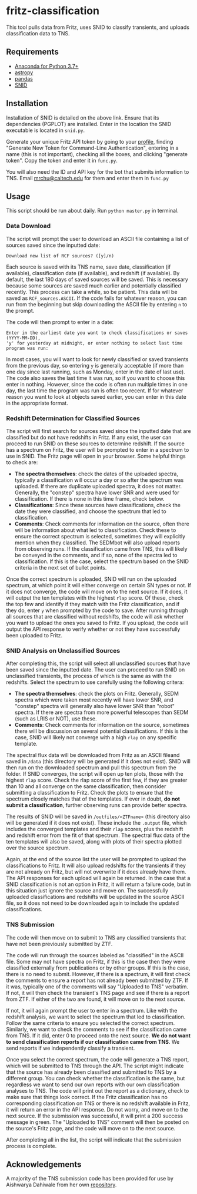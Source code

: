 # fritz-classification
This tool pulls data from Fritz, uses SNID to classify transients, and uploads classification data to TNS.

## Requirements

* [Anaconda for Python 3.7+](https://www.anaconda.com/products/individual)
* [astropy](https://www.astropy.org/)
* [pandas](https://pandas.pydata.org/)
* [SNID](https://people.lam.fr/blondin.stephane/software/snid/index.html)

## Installation

Installation of SNID is detailed on the above link. Ensure that its dependencies (PGPLOT) are installed. Enter in the location the SNID executable is located in `snid.py`.

Generate your unique Fritz API token by going to your [profile](https://fritz.science/profile), finding "Generate New Token for Command-Line Authentication", entering in a name (this is not important), checking all the boxes, and clicking "generate token". Copy the token and enter it in `func.py`.

You will also need the ID and API key for the bot that submits information to TNS. Email mrchu@caltech.edu for them and enter them in `func.py`

## Usage

This script should be run about daily. Run `python master.py` in terminal.

### Data Download

The script will prompt the user to download an ASCII file containing a list of sources saved since the inputted date:

```
Download new list of RCF sources? ([y]/n)
```

Each source is saved with its TNS name, save date, classification (if available), classification date (if available), and redshift (if available). By default, the last 180 days of saved sources will be saved. This is necessary because some sources are saved much earlier and potentially classified recently. This process can take a while, so be patient. This data will be saved as `RCF_sources.ASCII`. If the code fails for whatever reason, you can run from the beginning but skip downloading the ASCII file by entering `n` to the prompt.

The code will then prompt to enter in a date:

```
Enter in the earliest date you want to check classifications or saves (YYYY-MM-DD),
'y' for yesterday at midnight, or enter nothing to select last time program was run:
```

In most cases, you will want to look for newly classified or saved transients from the previous day, so entering `y` is generally acceptable (if more than one day since last running, such as Monday, enter in the date of last use). The code also saves the last time it was run, so if you want to choose this enter in nothing. However, since the code is often run multiple times in one day, the last time the program was run is often too recent. If for whatever reason you want to look at objects saved earlier, you can enter in this date in the appropriate format.

### Redshift Determination for Classified Sources

The script will first search for sources saved since the inputted date that are classified but do not have redshifts in Fritz. If any exist, the user can proceed to run SNID on these sources to determine redshift. If the source has a spectrum on Fritz, the user will be prompted to enter in a spectrum to use in SNID. The Fritz page will open in your browser. Some helpful things to check are:

* **The spectra themselves**: check the dates of the uploaded spectra, typically a classification will occur a day or so after the spectrum was uploaded. If there are duplicate uploaded spectra, it does not matter. Generally, the "constep" spectra have lower SNR and were used for classification. If there is none in this time frame, check below.
* **Classifications**: Since these sources have classifications, check the date they were classified, and choose the spectrum that led to classification.
* **Comments**: Check comments for information on the source, often there will be information about what led to classification. Check these to ensure the correct spectrum is selected, sometimes they will explicitly mention when they classified. The SEDMbot will also upload reports from observing runs. If the classification came from TNS, this will likely be conveyed in the comments, and if so, none of the spectra led to classification. If this is the case, select the spectrum based on the SNID criteria in the next set of bullet points.

Once the correct spectrum is uploaded, SNID will run on the uploaded spectrum, at which point it will either converge on certain SN types or not. If it does not converge, the code will move on to the next source. If it does, it will output the ten templates with the highest `rlap` score. Of these, check the top few and identify if they match with the Fritz classification, and if they do, enter `y` when prompted by the code to save. After running through all sources that are classified without redshifts, the code will ask whether you want to upload the ones you saved to Fritz. If you upload, the code will output the API response to verify whether or not they have successfully been uploaded to Fritz.

### SNID Analysis on Unclassified Sources

After completing this, the script will select all unclassified sources that have been saved since the inputted date. The user can proceed to run SNID on unclassified transients, the process of which is the same as with the redshifts. Select the spectrum to use carefully using the following critera:

* **The spectra themselves**: check the plots on Fritz. Generally, SEDM spectra which were taken most recently will have lower SNR, and "constep" spectra will generally also have lower SNR than "robot" spectra. If there are spectra from more powerful telescopes than SEDM (such as LRIS or NOT), use these.
* **Comments**: Check comments for information on the source, sometimes there will be discussion on several potential classifications. If this is the case, SNID will likely not converge with a high `rlap` on any specific template.

The spectral flux data will be downloaded from Fritz as an ASCII fileand saved in `/data` (this directory will be generated if it does not exist). SNID will then run on the downloaded spectrum and pull this spectrum from the folder. If SNID converges, the script will open up ten plots, those with the highest `rlap` score. Check the rlap score of the first few, if they are greater than 10 and all converge on the same classification, then consider submitting a classification to Fritz. Check the plots to ensure that the spectrum closely matches that of the templates. If ever in doubt, **do not submit a classification**, further observing runs can provide better spectra.

The results of SNID will be saved in `/outfiles/<ZTFname>` (this directory also will be generated if it does not exist). These include the `.output` file, which includes the converged templates and their `rlap` scores, plus the redshift and redshift error from the fit of that spectrum. The spectral flux data of the ten templates will also be saved, along with plots of their spectra plotted over the source spectrum.

Again, at the end of the source list the user will be prompted to upload the classifications to Fritz. It will also upload redshifts for the transients if they are not already on Fritz, but will not overwrite if it does already have them. The API responses for each upload will again be returned. In the case that a SNID classification is not an option in Fritz, it will return a failure code, but in this situation just ignore the source and move on. The successfully uploaded classifications and redshifts will be updated in the source ASCII file, so it does not need to be downloaded again to include the updated classifications.

### TNS Submission

The code will then move on to submit to TNS any classified transients that have not been previously submitted by ZTF.

The code will run through the sources labeled as "classified" in the ASCII file. Some may not have spectra on Fritz, if this is the case then they were classified externally from publications or by other groups. If this is the case, there is no need to submit. However, if there is a spectrum, it will first check the comments to ensure a report has not already been submitted by ZTF. If it was, typically one of the comments will say "Uploaded to TNS" verbatim. If not, it will then check the transient's TNS page and see if there is a report from ZTF. If either of the two are found, it will move on to the next source.

If not, it will again prompt the user to enter in a spectrum. Like with the redshift analysis, we want to select the spectrum that led to classification. Follow the same criteria to ensure you selected the correct spectrum. Similarly, we want to check the comments to see if the classification came from TNS. If it did, enter 0 to proceed onto the next source. **We do not want to send classification reports if our classification came from TNS**. We send reports if we independently classify a transient.

Once you select the correct spectrum, the code will generate a TNS report, which will be submitted to TNS through the API. The script might indicate that the source has already been classified and submitted to TNS by a different group. You can check whether the classification is the same, but regardless we want to send our own reports with our own classification analyses to TNS. The code will print out the report as a dictionary, check to make sure that things look correct. If the Fritz classification has no corresponding classification on TNS or there is no redshift available in Fritz, it will return an error in the API response. Do not worry, and move on to the next source. If the submission was successful, it will print a 200 success message in green. The "Uploaded to TNS" comment will then be posted on the source's Fritz page, and the code will move on to the next source.

After completing all in the list, the script will indicate that the submission process is complete.

## Acknowledgements

A majority of the TNS submission code has been provided for use by Aishwarya Dahiwale from her own [repository](https://github.com/Aishwarya113/TNS-Classification).

